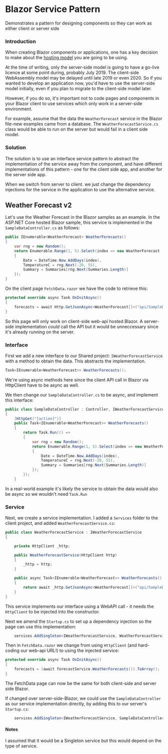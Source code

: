 # Blazor Service Pattern
Demonstrates a pattern for designing components so they can work as either client or server side

### Introduction

When creating Blazor components or applications, one has a key decision to make about the
[hosting model](https://docs.microsoft.com/en-us/aspnet/core/blazor/hosting-models?view=aspnetcore-3.0)
you are going to be using.

At the time of writing, only the server-side model is going to have a go-live licence at 
some point during, probably July 2019. The client-side WebAssembly model may
be delayed until late 2019 or even 2020. So if you wanted to develop an application 
now, you'd have to use the server-side model initially, even if you plan to
migrate to the client-side model later.

However, if you do so, it's important not to code pages and components in 
your Blazor client to use services which only work in a server-side 
environment.  

For example, assume that the data the `WeatherForecast` service
in the Blazor file-new examples came from a database. The 
`WeatherForecastService.cs` class would be able to run on the server 
but would fail in a client side model.

### Solution

The solution is to use an interface service pattern to abstract the implementation 
of the service away from the component, and have different implementations of this 
pattern - one for the client side app, and another for the server side app.

When we switch from server to client. we just change the dependency injections for the service in the 
application to use the alternative service.

## Weather Forecast v2

Let's use the Weather Forecast in the Blazor samples as an example. In the 
ASP.NET Core hosted Blazor sample, this service is implemented in the 
`SampleDataController.cs` as follows:
```cs
public IEnumerable<WeatherForecast> WeatherForecasts()
{
    var rng = new Random();
    return Enumerable.Range(1, 5).Select(index => new WeatherForecast
    {
        Date = DateTime.Now.AddDays(index),
        TemperatureC = rng.Next(-20, 55),
        Summary = Summaries[rng.Next(Summaries.Length)]
    });
}
```
On the client page `FetchData.razor` we have the code to retrieve this:
```cs
protected override async Task OnInitAsync()
{
    forecasts = await Http.GetJsonAsync<WeatherForecast[]>("api/SampleData/WeatherForecasts");
}
```
So this page will only work on client-side web-api hosted Blazor. A server-side 
implementation _could_ call the API but it would be unneccessary since it's
already running on the server.

### Interface

First we add a new interface to our Shared project: `IWeatherForecastService` 
with a method to obtain the data. This abstracts the implementation.
```cs
Task<IEnumerable<WeatherForecast>> WeatherForecasts();
```
We're using async methods here since the client API call in Blazor via HttpClient 
have to be async as well.

We then change our `SampleDataController.cs` to be async, and implement this interface:
```cs
public class SampleDataController : Controller, IWeatherForecastService
{
    [HttpGet("[action]")]
    public Task<IEnumerable<WeatherForecast>> WeatherForecasts()
    {
        return Task.Run(() =>
        {
            var rng = new Random();
            return Enumerable.Range(1, 5).Select(index => new WeatherForecast
            {
                Date = DateTime.Now.AddDays(index),
                TemperatureC = rng.Next(-20, 55),
                Summary = Summaries[rng.Next(Summaries.Length)]
            });
        });
    }
```
In a real-world example it's likely the service to obtain the data would also be 
async so we wouldn't need `Task.Run`

### Service 
Next, we create a service implementation. I added a `Services` folder to the client 
project, and added `WeatherForecastService.cs`:
```cs
public class WeatherForecastService : IWeatherForecastService
{

    private HttpClient _http;

    public WeatherForecastService(HttpClient http)
    {
        _http = http;
    }

    public async Task<IEnumerable<WeatherForecast>> WeatherForecasts()
    {
        return await _http.GetJsonAsync<WeatherForecast[]>("api/SampleData/WeatherForecasts");
    }
}
```
This service implements our interface using a WebAPI call - it needs the `HttpClient` 
to be injected into the constructor.

Next we amend the `Startup.cs` to set up a dependency injection so the page can use this implementation:
```cs
    services.AddSingleton<IWeatherForecastService, WeatherForecastService>();
```
Then in `FetchData.razor` we change from using `HttpClient` (and hard-coding our web-api URL!)
to using the injected service:
```cs
protected override async Task OnInitAsync()
{
    forecasts = (await forecastService.WeatherForecasts()).ToArray();
}
```
The FetchData page can now be the same for both client-side and server side Blazor.

If changed over server-side-Blazor, we could use the `SampleDataController` as our 
service implementation directly, by adding this to our server's `Startup.cs`:
```cs
    services.AddSingleton<IWeatherForecastService, SampleDataController>();
```

#### Notes

I assumed that it would be a Singleton service but this would depend on 
the type of service.
